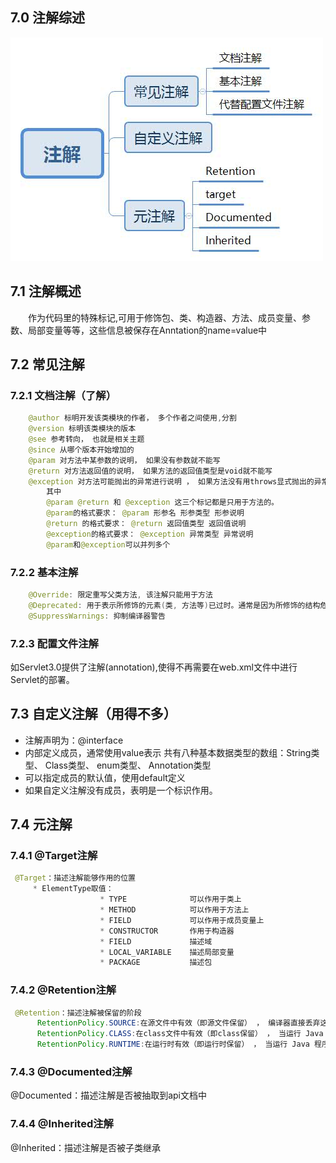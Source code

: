 

## 7.0 注解综述

![avatar](./assets/7-1.jpg)

## 7.1 注解概述
&#8195;&#8195;作为代码里的特殊标记,可用于修饰包、类、构造器、方法、成员变量、参数、局部变量等等，这些信息被保存在Anntation的name=value中

## 7.2 常见注解

### 7.2.1 文档注解（了解）

```java
    @author 标明开发该类模块的作者， 多个作者之间使用,分割
    @version 标明该类模块的版本
    @see 参考转向， 也就是相关主题
    @since 从哪个版本开始增加的
    @param 对方法中某参数的说明， 如果没有参数就不能写
    @return 对方法返回值的说明， 如果方法的返回值类型是void就不能写
    @exception 对方法可能抛出的异常进行说明 ， 如果方法没有用throws显式抛出的异常就不能写
        其中
        @param @return 和 @exception 这三个标记都是只用于方法的。
        @param的格式要求： @param 形参名 形参类型 形参说明
        @return 的格式要求： @return 返回值类型 返回值说明
        @exception的格式要求： @exception 异常类型 异常说明
        @param和@exception可以并列多个
```

### 7.2.2 基本注解

```java
    @Override: 限定重写父类方法, 该注解只能用于方法
    @Deprecated: 用于表示所修饰的元素(类, 方法等)已过时。通常是因为所修饰的结构危险或存在更好的选择
    @SuppressWarnings: 抑制编译器警告
```

### 7.2.3 配置文件注解
如Servlet3.0提供了注解(annotation),使得不再需要在web.xml文件中进行Servlet的部署。

## 7.3 自定义注解（用得不多）

  * 注解声明为：@interface
  * 内部定义成员，通常使用value表示
    共有八种基本数据类型的数组：String类型、 Class类型、 enum类型、 Annotation类型
  * 可以指定成员的默认值，使用default定义
  * 如果自定义注解没有成员，表明是一个标识作用。
  
## 7.4 元注解

### 7.4.1 @Target注解

```java
 @Target：描述注解能够作用的位置
	 * ElementType取值：
	                * TYPE              可以作用于类上     
                    * METHOD            可以作用于方法上       
                    * FIELD             可以作用于成员变量上
                    * CONSTRUCTOR       作用于构造器
                    * FIELD             描述域
                    * LOCAL_VARIABLE    描述局部变量
                    * PACKAGE           描述包
```

### 7.4.2 @Retention注解

```java
 @Retention：描述注解被保留的阶段
      RetentionPolicy.SOURCE:在源文件中有效（即源文件保留） ， 编译器直接丢弃这种策略的注释
      RetentionPolicy.CLASS:在class文件中有效（即class保留） ， 当运行 Java 程序时, JVM不会保留注解。 这是默认值
      RetentionPolicy.RUNTIME:在运行时有效（即运行时保留） ， 当运行 Java 程序时, JVM 会保留注释。程序可以通过反射获取该注释
```
      
### 7.4.3 @Documented注解
@Documented：描述注解是否被抽取到api文档中    

### 7.4.4 @Inherited注解
@Inherited：描述注解是否被子类继承





